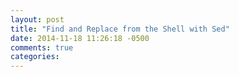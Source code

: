 ```yaml
---
layout: post
title: "Find and Replace from the Shell with Sed"
date: 2014-11-18 11:26:18 -0500
comments: true
categories: 
---
```

